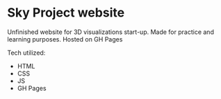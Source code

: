 ﻿# Sky Project website

Unfinished website for 3D visualizations start-up. 
Made for practice and learning purposes.
Hosted on GH Pages

Tech utilized: 
* HTML
* CSS
* JS
* GH Pages
